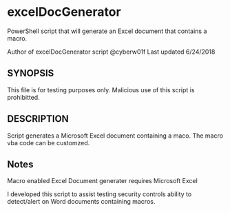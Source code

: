 # excelDocGenerator
PowerShell script that will generate an Excel document that contains a macro.  


Author of excelDocGenerator script @cyberw01f
Last updated 6/24/2018

## SYNOPSIS 
This file is for testing purposes only. Malicious use of this script is prohibitted. 

## DESCRIPTION
Script generates a Microsoft Excel document containing a maco. The macro vba code can be customzed. 

## Notes
Macro enabled Excel Document generater requires Microsoft Excel

I developed this script to assist testing security controls ability to detect/alert on Word documents containing macros. 
